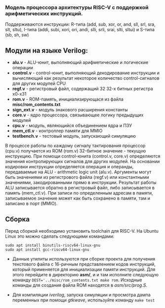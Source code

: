 ### Модель процессора архитектуры RISC-V c поддержкой арифметических инструкций.

Поддерживаются инструкции: R-типа (add, sub, xor, or, and, sll, srl, sra, slt, sltu), I-типа (addi, subi, xori, ori, andi, slli, srli, srai, slti, sltui) и S-типа (sb, sh, sw)

## Модули на языке Verilog: 
- **alu.v** - ALU-юнит, выполняющий арифметические и логические операции
- **control.v** - control-юнит, выполняющий декодирование инструкции и вычисляющий как результат некоторое количество control-сигналов для других модулей CPU 
- **regf.v** - регистровый файл, содержащий 32 32-х битных регистра x0-x31
- **rom.v** - ROM-память, инициализирующася из файла **misc/rom_contents.txt**
- **sign_ext.v** - модуль знакового расширения константы
- **core.v** - ядро процессора, связывающее логику предыдущих модулей
- **cpu.v** - модуль, являющийся объединением ядра и ПЗУ
- **mem_ctl.v** - контроллер памяти для MMIO
- **testbench.v** - тестовый модуль, запускающий симуляцию 

В процессе работы по каждому сигналу тактирования процессор (cpu.v) получается из ROM (rom.v) 32-битное значение - текущую инструкцию. При помощи control-юнита (control.v, core.v) определяются значения контролирующих сигналов для других модулей. На основании кодировки инструкции определяется операция и операнды, передаваемые на ALU - arithmetic logic unit (alu.v). Аргументы могут быть значениями из регистрового файла (regf.v) или константными значениями, закодированными прямо в инструкции. Результат работы ALU записывается обратно в регистровый файл, либо записывается в память (mem_ctl.v). При записи по определенным адресам в памяти, записываемое значение может как быть сохранено в памяти, там и записано в порт (MMIO). 

## Сборка

Перед сборкой необходимо установить toolchain для RISC-V. На Ubuntu Linux это можно сделать следующими командами: 
```
sudo apt install binutils-riscv64-linux-gnu
sudo apt install gcc-riscv64-linux-gnu
```
- Данные утилиты используются при сборке проекта для получения текстового файла с 16-ричным представлением кодов инструкций, который применяется для инициализации памяти инструкций. 
Для этого перейдите в директорию **asm/**, и и там исполните следующую команду <code>DEST='../misc/rom_contents.txt make rom</code>. Исходные команды для создания файла ROM находятся в *asm/src/prog.S*. 

- Для компиляции *iverilog*, запуска симуляции и просмотра дампа переменных при помощи *gtkwave*, используйте команду <code>make test</code>
